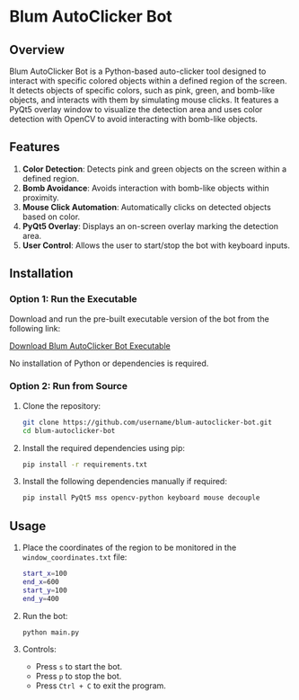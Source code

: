 # Blum AutoClicker Bot

## Overview

Blum AutoClicker Bot is a Python-based auto-clicker tool designed to interact with specific colored objects within a defined region of the screen. It detects objects of specific colors, such as pink, green, and bomb-like objects, and interacts with them by simulating mouse clicks. It features a PyQt5 overlay window to visualize the detection area and uses color detection with OpenCV to avoid interacting with bomb-like objects.

## Features

1. **Color Detection**: Detects pink and green objects on the screen within a defined region.
2. **Bomb Avoidance**: Avoids interaction with bomb-like objects within proximity.
3. **Mouse Click Automation**: Automatically clicks on detected objects based on color.
4. **PyQt5 Overlay**: Displays an on-screen overlay marking the detection area.
5. **User Control**: Allows the user to start/stop the bot with keyboard inputs.

## Installation

### Option 1: Run the Executable

Download and run the pre-built executable version of the bot from the following link:

[Download Blum AutoClicker Bot Executable](https://www.dropbox.com/scl/fo/h4lass4z938q4hz0rfc6e/APRlajID3Vwg2pru7rV6Wl0?rlkey=4weyid6j77epchsr0bnh6esjx&st=qstmewnb&dl=0)

No installation of Python or dependencies is required.

### Option 2: Run from Source

1. Clone the repository:
    ```bash
    git clone https://github.com/username/blum-autoclicker-bot.git
    cd blum-autoclicker-bot
    ```

2. Install the required dependencies using pip:
    ```bash
    pip install -r requirements.txt
    ```

3. Install the following dependencies manually if required:
    ```bash
    pip install PyQt5 mss opencv-python keyboard mouse decouple
    ```

## Usage

1. Place the coordinates of the region to be monitored in the `window_coordinates.txt` file:
    ```bash
    start_x=100
    end_x=600
    start_y=100
    end_y=400
    ```

2. Run the bot:
    ```bash
    python main.py
    ```

3. Controls:
    - Press `s` to start the bot.
    - Press `p` to stop the bot.
    - Press `Ctrl + C` to exit the program.